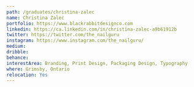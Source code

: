 ```yaml
---
path: /graduates/christina-zalec
name: Christina Zalec
portfolio: https://www.blackrabbitdesignco.com
linkedin: https://ca.linkedin.com/in/christina-zalec-a9b61912b
twitter: https://twitter.com/the_nailguru
instagram: https://www.instagram.com/the_nailguru/
medium:
dribble:
behance:
interestArea: Branding, Print Design, Packaging Design, Typography
where: Grimsby, Ontario
relocation: Yes
---
```

